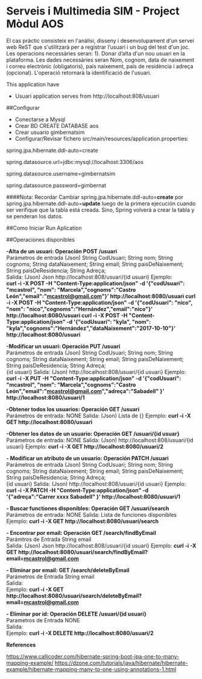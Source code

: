# Serveis i Multimedia SIM - Project Mòdul AOS 



El cas pràctic consisteix en l'anàlisi, disseny i desenvolupament d'un servei web ReST que s'utilitzarà per a registrar l’usuari i un bug del test d'un joc. Les operacions necessàries seran: 1). Donar d’alta d'un nou usuari en la plataforma. Les dades necessàries seran Nom, cognom, data de naixement i correu electrònic (obligatoris), país naixement, país de residència i adreça (opcional). L'operació retornarà la identificació de l'usuari. 

This application have
* Usuari application serves from
http://localhost:808/usuari 

##Configurar
- Conectarse a Mysql
- Crear BD 
CREATE DATABASE aos
- Crear usuario gimbernatsim
- Configurar/Revisar fichero src/main/resources/application.properties:

spring.jpa.hibernate.ddl-auto=create

spring.datasource.url=jdbc:mysql://localhost:3306/aos

spring.datasource.username=gimbernatsim

spring.datasource.password=gimbernat

####Nota: Recordar
Cambiar spring.jpa.hibernate.ddl-auto=**create** por  
spring.jpa.hibernate.ddl-auto=**update** luego de la primera ejecución
cuando ser verifique que la tabla está creada. Sino, Spring volverá
a crear la tabla y se penderan los datos.

##Como Iniciar
    Run Aplication
    
##Operaciones disponibles

**-Alta de un usuari: Operación POST /usuari**		
	    Parámetros de entrada (Json)    String  CodUsuari;
                                        String  nom;
                                        String  cognoms;
                                        String  dataNaixement;
                                        String  email;
                                        String  paisDeNaixement;
                                        String  paisDeResidencia;
                                        String  Adreça;  
	    Salida:    (Json)               Json http://localhost:808/usuari/{id usuari} 
        Ejemplo:   
	     **curl -i -X POST -H "Content-Type:application/json" -d '{"codUsuari": "mcastrol", "nom": "Marcela","cognoms":"Castro León","email":"mcastrol@gmail.com"}' http://localhost:8080/usuari
	     curl -i -X POST -H "Content-Type:application/json" -d '{"codUsuari": "nico", "nom": "nico","cognoms":"Hernández","email":"nico"}' http://localhost:8080/usuari
         curl -i -X POST -H "Content-Type:application/json" -d '{"codUsuari": "kyla", "nom": "kyla","cognoms":"Hernández","dataNaixement":"2017-10-10"}' http://localhost:8080/usuari**

**-Modificar un usuari:  Operación PUT /usuari** 	
	    Parámetros de entrada (Json)    String  CodUsuari;
                                        String  nom;
                                        String  cognoms;
                                        String  dataNaixement;
                                        String  email;
                                        String  paisDeNaixement;
                                        String  paisDeResidencia;
                                        String  Adreça;  
                                        {id usuari}
	    Salida:    (Json)               http://localhost:808/usuari/{id usuari}
        Ejemplo: 
	     **curl -i -X PUT -H "Content-Type:application/json" -d '{"codUsuari": "mcastrol", "nom": "Marcela","cognoms":"Castro León","email":"mcastrol@gmail.com","adreça":"Sabadell" }' http://localhost:8080/usuari/1**

**-Obtener todos los usuarios: Operación GET /usuari**  	
        Parámetros de entrada: NONE	
        Salida:  (Json)                  Lista de  {<usuaris>}
        Ejemplo: 
        **curl -i -X GET http://localhost:8080/usuari**

**-Obtener los datos de un usuario: Operación GET /usuari/{id usuar}**  	
        Parámetros de entrada: NONE	
        Salida:    (Json)               http://localhost:808/usuari/{id usuari}
        Ejemplo: 
        **curl -i -X GET http://localhost:8080/usuari/2**
	
**- Modificar un atributo de un usuario: Operación PATCH /usuari** 
	    Parámetros de entrada (Json)    String  CodUsuari;
                                        String  nom;
                                        String  cognoms;
                                        String  dataNaixement;
                                        String  email;
                                        String  paisDeNaixement;
                                        String  paisDeResidencia;
                                        String  Adreça;  
                                        {id usuari}	
	    Salida:    (Json)               http://localhost:808/usuari/{id usuari}
        Ejemplo: 
        **curl -i -X PATCH -H "Content-Type:application/json" -d '{"adreça":"Carrer xxxx Sabadell" }' http://localhost:8080/usuari/1**

**- Buscar functiones disponibles: Operación GET /usuari/search**
        Parámetros de entrada: NONE	
        Salida:     Lista de funciones disponibles
        Ejemplo: 
        **curl -i -X GET http://localhost:8080/usuari/search**
                
**- Encontrar por email: Operación  GET /search/findByEmail** 	
        Parámtros de Entrada    String email 	
	    Salida:    (Json)               Json http://localhost:808/usuari/{id usuari}
        Ejemplo: **curl -i -X GET  http://localhost:8080/usuari/search/findByEmail?email=mcastrol@gmail.com**
        
**- Eliminar por email:   GET  /search/deleteByEmail**	
        Parámetros de Entrada    String email 	
	    Salida:     
        Ejemplo: **curl -i -X GET  http://localhost:8080/usuari/search/deleteByEmail?email=mcastrol@gmail.com**


**- Eliminar por id: Operación DELETE /usuari/{id usuari}** 	
        Parametros de Entrada    NONE 	
	    Salida:     
        Ejemplo: **curl -i -X DELETE  http://localhost:8080/usuari/2**



**References**

https://www.callicoder.com/hibernate-spring-boot-jpa-one-to-many-mapping-example/
https://dzone.com/tutorials/java/hibernate/hibernate-example/hibernate-mapping-many-to-one-using-annotations-1.html


